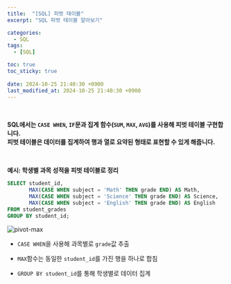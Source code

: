 ```yaml
---
title:  "[SQL] 피벗 테이블"
excerpt: "SQL 피벗 테이블 알아보기"

categories:
  - SQL
tags:
  - [SQL]

toc: true
toc_sticky: true
 
date: 2024-10-25 21:40:30 +0900
last_modified_at: 2024-10-25 21:40:30 +0900
---
```


<br>

**SQL에서는 ```CASE WHEN```, ```IF```문과 집계 함수(```SUM```, ```MAX```, ```AVG```)를 사용해 피벗 테이블 구현합니다.**  
**피벗 테이블은 데이터를 집계하여 행과 열로 요약된 형태로 표현할 수 있게 해줍니다.**

<br>

**예시: 학생별 과목 성적을 피벗 테이블로 정리**

```sql
SELECT student_id,
       MAX(CASE WHEN subject = 'Math' THEN grade END) AS Math,
       MAX(CASE WHEN subject = 'Science' THEN grade END) AS Science,
       MAX(CASE WHEN subject = 'English' THEN grade END) AS English
FROM student_grades
GROUP BY student_id;
```

![pivot-max](https://github.com/user-attachments/assets/7a561b8a-c64f-410e-b13a-d6ddd73eeb80)

- ```CASE WHEN```을 사용해 과목별로 ```grade```값 추출

- ```MAX```함수는 동일한 ```student_id```를 가진 행을 하나로 합침

- ```GROUP BY student_id```를 통해 학생별로 데이터 집계
